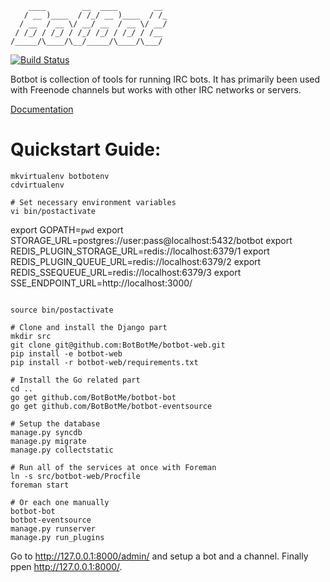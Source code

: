 ```
    ____        __  ____        __
   / __ )____  / /_/ __ )____  / /_
  / __  / __ \/ __/ __  / __ \/ __/
 / /_/ / /_/ / /_/ /_/ / /_/ / /__
/_____/\____/\__/_____/\____/\___/

```

[![Build Status](https://api.travis-ci.org/BotBotMe/botbot-web.png)](https://travis-ci.org/BotBotMe/botbot-web)

Botbot is collection of tools for running IRC bots. It has primarily been
used with Freenode channels but works with other IRC networks or servers.

[Documentation](http://botbot.readthedocs.org/en/latest/)


Quickstart Guide:
=================

```
mkvirtualenv botbotenv
cdvirtualenv

# Set necessary environment variables
vi bin/postactivate

```
export GOPATH=`pwd`
export STORAGE_URL=postgres://user:pass@localhost:5432/botbot
export REDIS_PLUGIN_STORAGE_URL=redis://localhost:6379/1
export REDIS_PLUGIN_QUEUE_URL=redis://localhost:6379/2
export REDIS_SSEQUEUE_URL=redis://localhost:6379/3
export SSE_ENDPOINT_URL=http://localhost:3000/
```

source bin/postactivate

# Clone and install the Django part
mkdir src
git clone git@github.com:BotBotMe/botbot-web.git
pip install -e botbot-web
pip install -r botbot-web/requirements.txt

# Install the Go related part
cd ..
go get github.com/BotBotMe/botbot-bot
go get github.com/BotBotMe/botbot-eventsource

# Setup the database
manage.py syncdb
manage.py migrate
manage.py collectstatic

# Run all of the services at once with Foreman
ln -s src/botbot-web/Procfile
foreman start

# Or each one manually
botbot-bot
botbot-eventsource
manage.py runserver
manage.py run_plugins
```

Go to http://127.0.0.1:8000/admin/ and setup a bot and a channel.
Finally ppen http://127.0.0.1:8000/.

